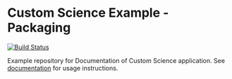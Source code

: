 # Custom Science Example - Packaging


[![Build Status](https://travis-ci.org/keboola/docs-custom-science-example-r-package.svg?branch=master)](https://travis-ci.org/keboola/docs-custom-science-example-r-package)


Example repository for Documentation of Custom Science application. See [documentation](http://developers.keboola.com/extend/custom-science/quick-start/#package-example) for usage instructions.
